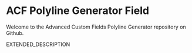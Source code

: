 # ACF Polyline Generator Field

Welcome to the Advanced Custom Fields Polyline Generator repository on Github.

EXTENDED_DESCRIPTION